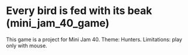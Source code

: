 # Every bird is fed with its beak (mini_jam_40_game)
This game is a project for Mini Jam 40. Theme: Hunters.
Limitations: play only with mouse.
